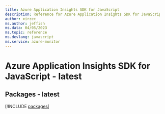 ```yaml
---
title: Azure Application Insights SDK for JavaScript
description: Reference for Azure Application Insights SDK for JavaScript
author: xirzec
ms.author: jeffish
ms.data: 04/05/2023
ms.topic: reference
ms.devlang: javascript
ms.service: azure-monitor
---
```

# Azure Application Insights SDK for JavaScript - latest
## Packages - latest
[!INCLUDE [packages](application-insights-index.md)]